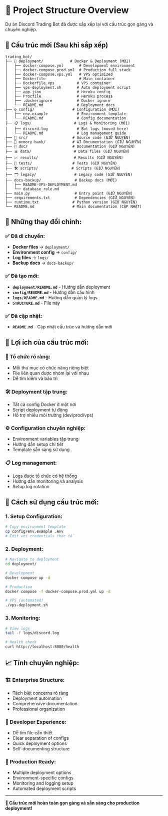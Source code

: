 # 📁 Project Structure Overview

Dự án Discord Trading Bot đã được sắp xếp lại với cấu trúc gọn gàng và chuyên nghiệp.

## 🎯 **Cấu trúc mới (Sau khi sắp xếp)**

```
trading_bot/
├── 🚀 deployment/            # Docker & Deployment (MỚI)
│   ├── docker-compose.yml       # Development environment
│   ├── docker-compose.prod.yml  # Production full stack
│   ├── docker-compose.vps.yml   # VPS optimized
│   ├── Dockerfile               # Main container
│   ├── Dockerfile.vps          # VPS container
│   ├── vps-deployment.sh       # Auto deployment script
│   ├── app.json                # Heroku config
│   ├── Procfile                # Heroku process
│   ├── .dockerignore           # Docker ignore
│   └── README.md               # Deployment docs
├── ⚙️ config/                 # Configuration (MỚI)
│   ├── env.example             # Environment template
│   └── README.md               # Config documentation
├── 📋 logs/                   # Logs & Monitoring (MỚI)
│   ├── discord.log             # Bot logs (moved here)
│   └── README.md               # Log management guide
├── 📁 src/                    # Source code (GIỮ NGUYÊN)
├── 🧠 memory-bank/            # AI Documentation (GIỮ NGUYÊN)
├── 📖 doc/                    # Documentation (GIỮ NGUYÊN)
├── 📊 data/                   # Data files (GIỮ NGUYÊN)
├── 📈 results/                # Results (GIỮ NGUYÊN)
├── 🧪 tests/                  # Tests (GIỮ NGUYÊN)
├── 🛠️ scripts/               # Scripts (GIỮ NGUYÊN)
├── 🗂️ legacy/                 # Legacy code (GIỮ NGUYÊN)
├── docs-backup/               # Backup docs (MỚI)
│   ├── README-VPS-DEPLOYMENT.md
│   └── database_role.md
├── main.py                    # Entry point (GIỮ NGUYÊN)
├── requirements.txt           # Dependencies (GIỮ NGUYÊN)
├── runtime.txt               # Python version (GIỮ NGUYÊN)
└── README.md                 # Main documentation (CẬP NHẬT)
```

## 🔄 **Những thay đổi chính:**

### ✅ **Đã di chuyển:**
- **Docker files** → `deployment/`
- **Environment config** → `config/`
- **Log files** → `logs/`
- **Backup docs** → `docs-backup/`

### ✅ **Đã tạo mới:**
- **`deployment/README.md`** - Hướng dẫn deployment
- **`config/README.md`** - Hướng dẫn cấu hình
- **`logs/README.md`** - Hướng dẫn quản lý logs
- **`STRUCTURE.md`** - File này

### ✅ **Đã cập nhật:**
- **`README.md`** - Cập nhật cấu trúc và hướng dẫn mới

## 🚀 **Lợi ích của cấu trúc mới:**

### **📁 Tổ chức rõ ràng:**
- Mỗi thư mục có chức năng riêng biệt
- File liên quan được nhóm lại với nhau
- Dễ tìm kiếm và bảo trì

### **🛠️ Deployment tập trung:**
- Tất cả config Docker ở một nơi
- Script deployment tự động
- Hỗ trợ nhiều môi trường (dev/prod/vps)

### **⚙️ Configuration chuyên nghiệp:**
- Environment variables tập trung
- Hướng dẫn setup chi tiết
- Template sẵn sàng sử dụng

### **📋 Log management:**
- Logs được tổ chức có hệ thống
- Hướng dẫn monitoring và analysis
- Setup log rotation

## 🚀 **Cách sử dụng cấu trúc mới:**

### **1. Setup Configuration:**
```bash
# Copy environment template
cp config/env.example .env
# Edit với credentials thực tế
```

### **2. Deployment:**
```bash
# Navigate to deployment
cd deployment/

# Development
docker compose up -d

# Production
docker compose -f docker-compose.prod.yml up -d

# VPS (automated)
./vps-deployment.sh
```

### **3. Monitoring:**
```bash
# View logs
tail -f logs/discord.log

# Health check
curl http://localhost:8080/health
```

## 📈 **Tính chuyên nghiệp:**

### **🏗️ Enterprise Structure:**
- Tách biệt concerns rõ ràng
- Deployment automation
- Comprehensive documentation
- Professional organization

### **🔧 Developer Experience:**
- Dễ tìm file cần thiết
- Clear separation of configs
- Quick deployment options
- Self-documenting structure

### **🚀 Production Ready:**
- Multiple deployment options
- Environment-specific configs
- Monitoring and logging setup
- Automated deployment scripts

---

**🎉 Cấu trúc mới hoàn toàn gọn gàng và sẵn sàng cho production deployment!** 